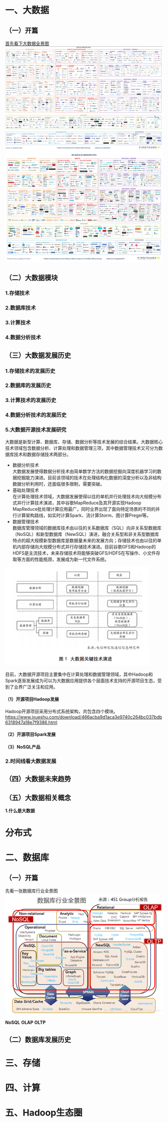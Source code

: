 # 一、大数据
## （一）开篇
[首先看下大数据全景图](https://zhuanlan.zhihu.com/p/328773484)
![2020大数据全景图](image/bigdatalandscape2020.jpg)
![2018大数据全景图](image/bigdatalandscape2018.jpg)

## （二）大数据模块
### 1.存储技术
### 2.数据库技术
### 3.计算技术
### 4.数据分析技术

## （三）大数据发展历史
### 1.存储技术的发展历史
### 2.数据库的发展历史
### 3.计算技术的发展历史
### 4.数据分析技术的发展历史


### 5.大数据开源技术发展研究
大数据是新型计算、数据库、存储、数据分析等技术发展的综合结果。大数据核心技术领域包含数据分析、计算处理和数据管理三项，其中数据管理技术又可分为数据库技术和数据存储技术两部分。
- 数据分析技术<br>
大数据发展使得数据分析技术由简单数学方法的数据挖掘向深度机器学习的数据挖掘能力演进。目前该领域的技术在处理结构化数据的深度分析以及非结构数据分析利用时，还面临很多限制，需要突破。
- 基础处理技术<br>
在计算处理技术领域，大数据发展使得以往的单机并行处理技术向大规模分布式并行计算技术演进，其中谷歌MapReduce及其开源实现Hadoop MapReduce批处理计算应用最广，同时业界出现了面向特定场景的不同的并行计算架构路线，如实时计算Spark、流计算Storm、图计算Pregel等。
- 数据管理技术<br>
数据库管理领域的数据库技术由以往的关系数据库（SQL）向非关系型数据库（NoSQL）和新型数据库（NewSQL）演进，融合关系型和非关系型数据库特点的超大规模新型数据库是数据量未来的发展方向；存储技术也由以往的单机内部存储向大规模分布式并行存储技术演进。目前谷歌GFS和Hadoop的HDFS是主流技术，未来存储技术将能够突破GFS/HDFS在写操作、小文件存取等方面的性能瓶颈，发展成为新一代文件系统。

![大数据关键技术演进](image/大数据关键技术演进.png)

目前，大数据开源项目主要集中在计算处理和数据管理领域，其中Hadoop和Spark逐渐发展成为可以为大数据应用提供各个层面技术支持的开源项目生态，受到了业界广泛关注和应用。

#### （1）开源项目Hadoop发展
Hadoop开源项目采用分布式系统架构，共包含四个模块。
https://www.ixueshu.com/download/466acba9d1aca3e9740c264bc037bdb6318947a18e7f9386.html
#### （2）开源项目Spark发展
#### （3）NoSQL产品

### 2.时间线看大数据发展

## （四）大数据未来趋势

## （五）大数据相关概念
**1.什么是大数据**


# 分布式
# 二、数据库
## （一）开篇
先看一张数据库行业全景图
![数据库行业全景图](image/数据库行业全景图.png)

**NoSQL**
**OLAP**
**OLTP**
## （二）数据库发展历史

# 三、存储
# 四、计算
# 五、Hadoop生态圈